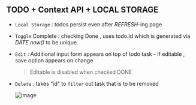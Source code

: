 ## TODO + Context API + LOCAL STORAGE

* `Local Storage` : todos persist even after _REFRESH_-ing page
* `Toggle` Complete : checking Done , uses todo.id which is generated via _DATE.now()_ to be unique
* `Edit` : Additional input form appears on top of todo task - if editable , save option appears on change
  > Editable is disabled when checked DONE
* `Delete` : takes "id" to `filter` out task that is to be removed

  ![image](https://github.com/KRShashank17/TODO-ContextApi/assets/108650155/01f503d8-034a-4024-a5c5-55dd23fd454f)
